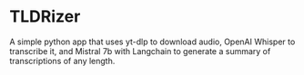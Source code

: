 # TLDRizer
A simple python app that uses yt-dlp to download audio, OpenAI Whisper to transcribe it, and Mistral 7b with Langchain to generate a summary of transcriptions of any length. 
